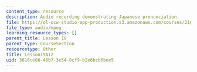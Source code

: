 ```yaml
---
content_type: resource
description: Audio recording demonstrating Japanese pronunciation.
file: https://ol-ocw-studio-app-production.s3.amazonaws.com/courses/21g-504-japanese-iv-spring-2009/3616ce8646b73e548cf9b2e6bcb6bee5_Lesson19A12.mp3
file_type: audio/mpeg
learning_resource_types: []
parent_title: Lesson 19
parent_type: CourseSection
resourcetype: Other
title: Lesson19A12
uid: 3616ce86-46b7-3e54-8cf9-b2e6bcb6bee5
---
```

